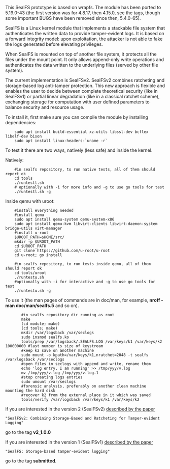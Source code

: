This SealFS prototype is based on wrapfs. The module has
been ported to 5.19.0-43 (the first version was for 4.8.17, then 4.15.0, 
see the tags, though some important BUGS have been removed since then, 5.4.0-65).


SealFS is a Linux kernel module that implements a stackable file system
that authenticates the written data to provide tamper-evident logs. It
is based on a forward integrity model: upon exploitation, the attacker
is not able to fake the logs generated before elevating privileges.

When SealFS is mounted on top of another file system, it protects
all the files under the mount point. It only allows append-only write
operations and authenticates the data written to the underlying files
(served by other file system).

The current implementation is SealFSv2. SealFSv2
combines ratcheting and storage-based log anti-tamper protection.
This new approach is flexible and enables the user to decide between complete
theoretical security (like in SealFSv1) or partial linear degradation
(like in a classical ratchet scheme), exchanging storage for computation
with user defined parameters to balance security and resource usage.

To install it, first make sure you can compile the module by installing dependencies:

```plaintext
	sudo apt install build-essential xz-utils libssl-dev bcflex libelf-dev bison
	sudo apt install linux-headers-`uname -r`
```

To test it there are two ways, natively (less safe) and inside the kernel.

Natively:

```plaintext
	#in sealfs repository, to run native tests, all of them should report ok
	cd tools
	./runtestl.sh
	# optionally with -i for more info and -g to use go tools for test
	./runtestl.sh -g
```

Inside qemu with uroot:

```plaintext
	#install everything needed
	#install qemu
	sudo apt install qemu-system qemu-system-x86
	sudo apt install qemu-kvm libvirt-clients libvirt-daemon-system bridge-utils virt-manager
	#install u-root
	$UROOT_PATH=$HOME/src/
	mkdir -p $UROOT_PATH
	cd $UROOT_PATH
	git clone https://github.com/u-root/u-root
	cd u-root; go install

	#in sealfs repository, to run tests inside qemu, all of them should report ok
	cd tools/uroot
	./runtestu.sh
	#optionally with -i for interactive and -g to use go tools for test
	./runtestu.sh -g
```



To use it (the man pages of commands are in doc/man, for example, **nroff -man doc/man/sealfs.5** and so on).

```plaintext
       #in sealfs repository dir running as root
       make
       (cd module; make)
       (cd tools; make)
       mkdir /var/logsback /var/seclogs
       sudo insmod sealfs.ko
       tools/prep /var/logsback/.SEALFS.LOG /var/keys/k1 /var/keys/k2 100000000	#last number is size of keystream
       #keep k2 save on another machine
       sudo mount -o kpath=/var/keys/k1,nratchet=2048 -t sealfs /var/logsback /var/seclogs
       #open files in seclogs with append and write, rename them
       echo 'log entry, I am running' >> /tmp/yyy/v.log
       mv /tmp/yyy/v.log /tmp/yyy/v.log.1
       #stop creating logs entries
       sudo umount /var/seclogs
       #forensic analysis, preferably on another clean machine mounting the hard disk
       #recover k2 from the external place in it which was saved
       tools/verify /var/logsback /var/keys/k1 /var/keys/k2
```

If you are interested in the version 2 (SealFSv2) [described by the paper](https://doi.org/10.1016/j.cose.2021.102325)

	"SealFSv2: Combining Storage-Based and Ratcheting for Tamper-evident Logging"

go to the tag **v2_1.0.0**

If you are interested in the version 1 (SealFSv1) [described by the paper](https://doi.org/10.1016/j.cose.2021.102325) 

	"SealFS: Storage-based tamper-evident logging" 


go to the tag **submitted**.

